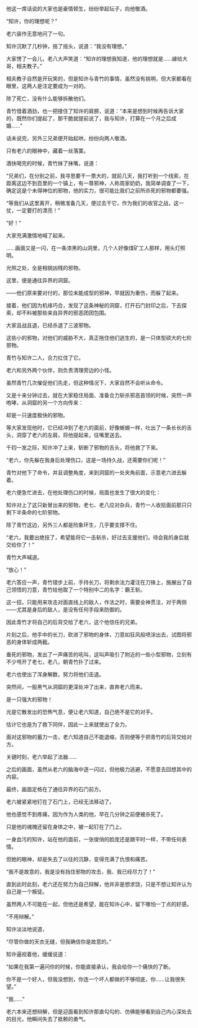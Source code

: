他这一席话说的大家也是豪情顿生，纷纷举起坛子，向他敬酒。

“知许，你的理想呢？”

老六装作无意地问了一句。

知许沉默了几秒钟，摇了摇头，说道：“我没有理想。”

大家愣了一会儿，老八大声笑道：“知许的理想我知道，他的理想就是……嫁给大哥，相夫教子。”

相夫教子自然是开玩笑的，但是知许与青竹的事情，虽然没有挑明，但大家都看在眼里，这两人是注定要成为一对的。

除了死亡，没有什么能够拆散他们。

青竹借着酒劲，也一把搂住了知许的肩膀，说道：“本来是想到时候再告诉大家的，既然你们提起了，那干脆就提前说了，我与知许，打算在一个月之后成婚……”

话未说完，另外三兄弟便开始起哄，纷纷向两人敬酒。

只有老六的眼神中，藏着一丝落寞。

酒快喝完的时候，青竹抹了抹嘴，说道：

“兄弟们，在分别之前，我寻思要干一票大的，就前几天，我打听到一个线索，在距离这边不到百里的一个镇上，有一尊邪神，人称周家奶奶，我简单调查了一下，确定这是个未得神位的邪物，他的实力，很可能比我们之前所杀死的邪物都要强。

“等我们从这里离开，稍微准备几天，便过去干它，作为我们的收官之战，这一仗，一定要打的漂亮！”

“好！”

大家充满激情地喊了起来。

……画面又是一闪，在一条漆黑的山洞里，几个人好像煤矿工人那样，用头灯照明。

光照之处，全是相貌凶残的邪物。

这里，便是通往异界的洞窟。

——他们原来要对付的，那位未能成型的邪神，早就因为重伤，而躲了起来。

接着，他们因为机缘巧合，发现了这条神秘的洞窟，打开石门封印之后，下去探索，却不料被那些来自异界的邪恶团团包围。

大家且战且退，已经杀退了三波邪物。

这些小的邪物，对他们的威胁不大，真正拖住他们逃生的，是一只体型硕大的七阶邪物。

青竹与知许二人，合力扛住了它。

老六和另外两个伙伴，则负责清理旁边的小怪。

虽然青竹几次催促他们先走，但这种情况下，大家自然不会听从命令。

又是十来分钟过去，就在大家稳住局面、准备合力斩杀邪恶首领的时候，突然一声咆哮，从洞窟的另一个方向传来：

却是一只速度极快的邪物。

等大家发现他时，它已经冲到了老六的面前，好像蜥蜴一样，吐出了一条长长的舌头，洞穿了老六的左肩，将他提起来，往嘴里送去。

千钧一发之际，知许冲了上来，斩断了邪物的舌头，将他救了下来。

“老六，你先躲在我身后处理伤口，这是一场持久战，还需要你们呢！”

青竹对他下了命令，并且调整角度，来到洞窟的一处夹角前面，示意老六进去躲着。

老六便急忙进去，在他处理伤口的时候，局面也发生了很大的变化：

知许对上了这只新冒出来的邪物，老七、老八应对杂兵，青竹一人收拾面前那只只剩下半条命的七阶邪物。

除了青竹这边，另外三人都是险象环生，几乎要支撑不住。

“老六，我要出绝技了，希望能将它一击斩杀，好过去支援他们，待会我的身后就交给你了！”

青竹大声喊道。

“放心！”

老六答应一声，青竹错步上前，手持长刀，将剩余法力灌注在刀锋上，施展出了自己领悟的刀意，青竹给他取了一个特别中二的名字：霸王斩。

这一招，只能用来攻击对面直线上的敌人，作法之时，需要全神贯注，对于两侧——尤其是身后的敌人，是没有任何手段来防御的。

因此青竹才将自己的后背交给了老六，这个他信任的兄弟。

片刻之后，他手中的长刀，砍进了邪物的身体，刀意如狂风般喷涂出去，试图将邪恶的身体斩成两截。

垂死的邪物，发出了一声痛苦的吼叫，这叫声吸引了附近的一些小型邪物，立刻有不少甩开了老七，老八，朝青竹扑了过来。

老六也使出了浑身解数，努力将他们击退。

突然间，一股黑气从洞窟的更深处冲了出来，直奔老六而来。

是一只强大的邪物！

光是它散发出的恐怖气息，便让老六知道，自己绝不是它的对手。

估计它也是为了救下同伴，因此一上来就使出了全力。

面对这邪物的蓄力一击，老六知道自己不能退缩，否则便等于把青竹的后背交给对方。

关键时刻，老六举起了法器……

之后的画面，虽然从老六的脑海中逐一闪过，但他极力逃避，不愿意去回想其中的内容。

最终，画面定格在了通往异界的石门前方。

老六被紧紧地钉在了石门上，已经无法移动了。

他也感觉不到疼痛，因为作为人类的他，早在几分钟之前便被杀死了。

只是他的魂魄还留在身体之中，被一起钉在了门上。

一身血污的知许，站在他的面前，一张俊俏的脸庞还是跟平时一样，不带任何表情。

但她的眼神，却是失去了以往的沉静，变得充满了仇恨和痛苦。

“我不是故意的，我是没有挡住邪物的攻击，我、我已经尽力了！”

直到此时此刻，老六还在努力为自己辩解，他并非是想求饶，只是不想让知许认为自己是一个叛徒。

虽然两人不可能在一起，但他还是希望，能在知许心中，留下哪怕一丁点的好感。

“不用辩解。”

知许淡淡地说道，

“尽管你做的天衣无缝，但我确信你是故意的。”

知许逼视着他，缓缓说道：

“如果在我第一遍问你的时候，你能直接承认，我会给你一个痛快的了断。

你不是一个好人，但我没想到，你连一个坏人都做的不够彻底，你……让我很失望。”

“我……”

老六本来还想辩解，但是迎面看到知许那直勾勾的、仿佛能够看到自己内心深处去的目光，他瞬间失去了抵赖的勇气。
